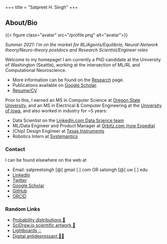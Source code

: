 +++
title = "Satpreet H. Singh"
+++

## About/Bio

{{< figure class="avatar" src="/profile.png" alt="avatar">}}

_Summer 2021: I'm on the market for RL/Agents/Equilibria, Neural-Network theory/Neuro-theory postdocs and Research Scientist/Engineer roles_

Welcome to my homepage! I am currently a PhD candidate at the University of Washington (Seattle), working at the intersection of ML/RL and Computational Neuroscience.
* More information can be found on the [Research](/research) page.
* Publications available on [Google Scholar](https://scholar.google.com/citations?user=S6wyhngAAAAJ&hl=en).
* [Resume/CV](https://drive.google.com/file/d/1qBMdnRe6wU1r--T23ZO2_i-TodvLnfe5/view?usp=sharing)

Prior to this, I earned an MS in Computer Science at [Oregon State University](https://eecs.oregonstate.edu), and an MS in Electrical & Computer Engineering at the [University of Iowa](https://ece.engineering.uiowa.edu), and also worked in industry for \~5 years:
* Data Scientist on the [LinkedIn.com Data Science team](https://engineering.linkedin.com/teams/data) 
* ML/Data Engineer and Product Manager at [Orbitz.com (now Expedia)](https://www.wired.com/2014/02/orbitz-labs/)
* (Chip) Design Engineer at [Texas Instruments](https://www.ti.com) 
* Robotics Intern at [Systemantics](http://www.systemantics.com)

### Contact
I can be found elsewhere on the web at
* Email: satpreetsingh [@] gmail [.] com OR satsingh [@] uw [.] edu
* [LinkedIn](https://www.linkedin.com/in/satpreetsingh)
* [Twitter](https://twitter.com/tweetsatpreet)
* [Google Scholar](https://scholar.google.com/citations?user=S6wyhngAAAAJ&hl=en)
* [GitHub](https://github.com/satpreetsingh)
* [ORCID](https://orcid.org/0000-0003-1867-4401)


### Random Links
* [Probability distributions 🗻](https://github.com/rasmusab/distribution_diagrams)
* [SciDraw.io scientific artwork 🐞](https://scidraw.io)
* [Lightboards 💡](https://twitter.com/tweetsatpreet/status/1302414554782076928)
* [Digital antidepressant 🐶🐱](https://www.reddit.com/r/aww/)



<!-- ## Research Interest

Lorem ipsum dolor sit amet, consectetur adipiscing elit. Aliquam finibus ipsum
ac erat aliquam dapibus. Vestibulum vehicula placerat ex, a consectetur odio
pharetra quis[^1]. Mauris id urna ante.

Fusce pharetra diam ac nisi aliquet, velegestas ex iaculis. Pellentesque
laoreet cursus tellus sed pellentesque. Praesent a rhoncus elit[^2]. Nunc
ipsum nisl, consequat sit amet pretium quis, gravida id ipsum.

## Publications

In chronological order:
1. F.Bar, J.Doe: Effects of having a placeholder of a name
2. S.Holmes, J.Watson: Consequences of living with a sociopath in London

## Typography

This is a [link](http://google.com). Something *italics* and something **bold**.

Here is a table:

Year | Award | Category
-----|-------|--------
2014 | Emmy  | Won Outstanding Lead Actor in a miniseries or a movie
2015 | BAFTA | Nominated for Best Leading Actor for Sherlock
2014 | Satellite | Won Best Actor miniseries or television film

Here is a horizontal rule:

---

Here is a blockquote:

> To a great mind, nothing is little

Here is a `code` block:

```python
def is_elementary():
  return True
```
 
## References

* Foo Bar: Head of Department, Placeholder Names, Lorem
* John Doe: Associate Professor, Department of Computer Science, Ipsum

[^1]: This is the first footnote.
[^2]: This is the second footnote.
-->

